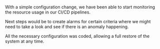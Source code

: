 With a simple configuration change, we have been able to start monitoring the resource usage in our CI/CD pipelines.

Next steps would be to create alarms for certain criteria where we might need to take a look and see if there is an anomaly happening.

All the necessary configuration was coded, allowing a full restore of the system at any time.
